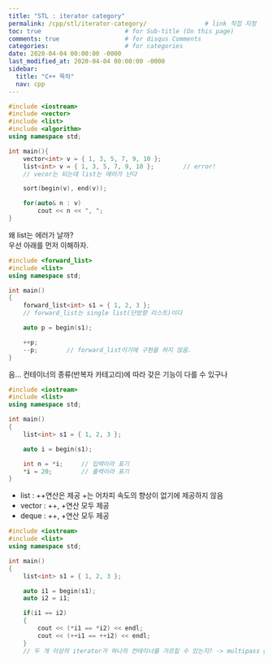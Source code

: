```yaml
---
title: "STL : iterator category"
permalink: /cpp/stl/iterator-category/                # link 직접 지정
toc: true                       # for Sub-title (On this page)
comments: true                  # for disqus Comments
categories:                     # for categories
date: 2020-04-04 00:00:00 -0000
last_modified_at: 2020-04-04 00:00:00 -0000
sidebar:
  title: "C++ 목차"
  nav: cpp
---
```


```cpp
#include <iostream>
#include <vector>
#include <list>
#include <algorithm>
using namespace std;

int main(){
    vector<int> v = { 1, 3, 5, 7, 9, 10 };
    list<int> v = { 1, 3, 5, 7, 9, 10 };        // error!
    // vecor는 되는데 list는 에러가 난다

    sort(begin(v), end(v));

    for(auto& n : v)
        cout << n << ", ";
}
```

왜 list는 에러가 날까?<br>
우선 아래를 먼저 이해하자.

```cpp
#include <forward_list>
#include <list>
using namespace std;

int main()
{
    forward_list<int> s1 = { 1, 2, 3 };
    // forward_list는 single list(단방향 리스트)이다

    auto p = begin(s1);

    ++p;
    --p;        // forward_list이기에 구현을 하지 않음.
}
```

음... 컨테이너의 종류(반복자 카테고리)에 따라 갖은 기능이 다를 수 있구나<br>

```cpp
#include <iostream>
#include <list>
using namespace std;

int main()
{
    list<int> s1 = { 1, 2, 3 };

    auto i = begin(s1);

    int n = *i;     // 입력이라 표기
    *i = 20;        // 출력이라 표기
}
```

* list : ++연산은 제공 +는 어차피 속도의 향상이 없기에 제공하지 않음
* vector : ++, +연산 모두 제공
* deque : ++, +연산 모두 제공

```cpp
#include <iostream>
#include <list>
using namespace std;

int main()
{
    list<int> s1 = { 1, 2, 3 };

    auto i1 = begin(s1);
    auto i2 = i1;

    if(i1 == i2)
    {
        cout << (*i1 == *i2) << endl;
        cout << (++i1 == ++i2) << endl;
    }
    // 두 개 이상의 iterator가 하나의 컨테이너를 가르킬 수 있는지? -> multipass guarantee라 한다.
```

